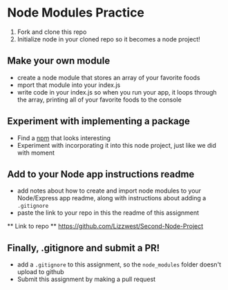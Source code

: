 # Node Modules Practice

1. Fork and clone this repo
2. Initialize node in your cloned repo so it becomes a node project!

## Make your own module

* create a node module that stores an array of your favorite foods
* mport that module into your index.js
* write code in your index.js so when you run your app, it loops through the array, printing all of your favorite foods to the console

## Experiment with implementing a package

* Find a [npm](https://www.npmjs.com/) that looks interesting
* Experiment with incorporating it into this node project, just like we did with moment

## Add to your Node app instructions readme

* add notes about how to create and import node modules to your Node/Express app readme, along with instructions about adding a `.gitignore`
* paste the link to your repo in this the readme of this assignment

** Link to repo **
https://github.com/Lizzwest/Second-Node-Project

## Finally, .gitignore and submit a PR!

* add a `.gitignore` to this assignment, so the `node_modules` folder doesn't upload to github
* Submit this assignment by making a pull request
